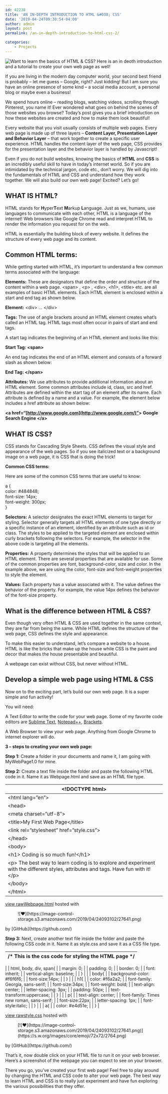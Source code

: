 ```yaml
---
id: 42238
title: 'AN IN-DEPTH INTRODUCTION TO HTML &#038; CSS'
date: '2019-04-24T09:30:54-04:00'
author: admin
layout: post
permalink: /an-in-depth-introduction-to-html-css-2/

categories:
    - Projects
---
```


![Want to learn the basics of HTML & CSS? Here is an in deoth introduction and a tutorial to create your own web page as well!](https://image-control-storage.s3.amazonaws.com/2019/04/24093059/Introduction-HTML-CSS1-1.jpg)

If you are living in the modern day computer world, your second best friend is probably – let me guess – Google, right? Just kidding! But I am sure you have an online presence of some kind – a social media account, a personal blog or maybe even a business!

We spend hours online – reading blogs, watching videos, scrolling through Pinterest, you name it! Ever wondered what goes on behind the scenes of those websites you browse? Today’s post gives you a brief introduction on how these websites are created and how to make them look beautiful!

Every website that you visit usually consists of multiple web pages. Every web page is made up of three layers – **Content Layer, Presentation Layer and Behavior Layer** – that work together to create a specific user experience. HTML handles the content layer of the web page, CSS provides for the presentation layer and the behavior layer is handled by Javascript!

Even if you do not build websites, knowing the basics of **HTML** and **CSS** is an incredibly useful skill to have in today’s internet world. So if you are intimidated by the technical jargon, code etc., don’t worry. We will dig into the fundamentals of HTML and CSS and understand how they work together. We will also build our own web page! Excited? Let’s go!

## WHAT IS HTML?

HTML stands for **H**yper**T**ext **M**arkup **L**anguage. Just as we, humans, use languages to communicate with each other, HTML is a language of the internet! Web browsers like Google Chrome read and interpret HTML to render the information you request for on the web.

HTML is essentially the building block of every website. It defines the structure of every web page and its content.

## Common HTML terms:

While getting started with HTML, it’s important to understand a few common terms associated with the language:

**Elements:** These are designators that define the order and structure of the content within a web page. &lt;span&gt; , &lt;p&gt; , &lt;div&gt;, &lt;h1&gt;, &lt;title&gt; etc. are all examples of basic HTML elements. Each HTML element is enclosed within a start and end tag as shown below.

**Element:** &lt;div&gt; … &lt;/div&gt;

**Tags:** The use of angle brackets around an HTML element creates what’s called an HTML tag. HTML tags most often occur in pairs of start and end tags.

A start tag indicates the beginning of an HTML element and looks like this:

**Start Tag: &lt;span&gt;**

An end tag indicates the end of an HTML element and consists of a forward slash as shown below:

**End Tag: &lt;/span&gt;**

**Attributes:** We use attributes to provide additional information about an HTML element. Some common attributes include id, class, src and href. Attributes are defined within the start tag of an element after its name. Each attribute is defined by a name and a value. For example, the <a>element below includes a href attribute as shown below:</a>

**&lt;a href=“[http://www.google.com](http://www.google.com/)”&gt; Google Search Engine &lt;/a&gt;**

## WHAT IS CSS?

CSS stands for Cascading Style Sheets. CSS defines the visual style and appearance of the web pages. So if you see italicized text or a background image on a web page, it is CSS that is doing the trick!

**Common CSS terms:**

Here are some of the common CSS terms that are useful to know:

a {  
color: #484848;  
font-size: 14px;  
font-weight: 300px;  
}

**Selectors:** A selector designates the exact HTML elements to target for styling. Selector generally targets all HTML elements of one type directly or a specific instance of an element, identified by an attribute such as id or class. The styles to be applied to the targeted element are enclosed within curly brackets following the selectors. For example, the selector in the above code is targeting all the <a>elements.</a>

**Properties:** A property determines the styles that will be applied to an HTML element. There are several properties that are available for use. Some of the common properties are font, background-color, size and color. In the example above, we are using the color, font-size and font-weight properties to style the <a>element.</a>

**Values:** Each property has a value associated with it. The value defines the behavior of the property. For example, the value 14px defines the behavior of the font-size property.

## What is the difference between HTML &amp; CSS?

Even though very often HTML &amp; CSS are used together in the same context, they are far from being the same. While HTML defines the structure of the web page, CSS defines the style and appearance.

To make this easier to understand, let’s compare a website to a house. HTML is like the bricks that make up the house while CSS is the paint and decor that makes the house presentable and beautiful.

A webpage can exist without CSS, but never without HTML.

## Develop a simple web page using HTML &amp; CSS

Now on to the exciting part, let’s build our own web page. It is a super simple and fun activity!

You will need:

A Text Editor to write the code for your web page. Some of my favorite code editors are [Sublime Text](http://www.sublimetext.com/), [Notepad++](https://notepad-plus-plus.org/), [Brackets](http://brackets.io/).

A Web Browser to view your web page. Anything from Google Chrome to internet explorer will do.

**3 – steps to creating your own web page:**

**Step 1:** Create a folder in your documents and name it, I am going with MyWebPage1.0 for mine.

**Step 2:** Create a text file inside the folder and paste the following HTML code in it. Name it as Webpage.html and save as an HTML file type.

| &lt;!DOCTYPE html&gt; |
|---|
| &lt;html lang=”en”&gt; |
| &lt;head&gt; |
| &lt;meta charset=”utf-8″&gt; |
| &lt;title&gt;My First Web Page&lt;/title&gt; |
| &lt;link rel=”stylesheet” href=”style.css”&gt; |
| &lt;/head&gt; |
| &lt;body&gt; |
| &lt;h1&gt; Coding is so much fun!&lt;/h1&gt; |
| &lt;p&gt; The best way to learn coding is to explore and experiment with the different styles, attributes and tags. Have fun with it!&lt;/p&gt; |
| &lt;/body&gt; |
| &lt;/html&gt; |

[view raw](https://gist.github.com/Chaitra7/86784b6f5b01c6b327d2/raw/7b80d204b1153ac28f5ee18276677ea9a1ec0ceb/Webpage.html)[Webpage.html](https://gist.github.com/Chaitra7/86784b6f5b01c6b327d2#file-webpage-html) hosted with

<figure class="wp-block-image">![❤](https://image-control-storage.s3.amazonaws.com/2019/04/24093102/27641.png)</figure> by [GitHub](https://github.com/)

**Step 3:** Next, create another text file inside the folder and paste the following CSS code in it. Name it as style.css and save it as a CSS file type.

| /\* This is the css code for styling the HTML page \*/ |
|---|
|
| html, body, div, span{ |
| margin: 0; |
| padding: 0; |
| border: 0; |
| font: inherit; |
| vertical-align: baseline; |
| } |
|
| body{ |
| background-color: #f6f6f6; |
| font-size:14px; |
| } |
|
| h1{ |
| color: #f6a2a2; |
| font-family: Georgia, sans-serif; |
| font-size:34px; |
| font-weight: bold; |
| text-align: center; |
| letter-spacing: 3px; |
| padding: 50px; |
| text-transform:uppercase; |
| } |
|
| p{ |
| text-align: center; |
| font-family: Times new roman, sans-serif; |
| font-size:22px; |
| letter-spacing: 1px; |
| font-style:italic; |
| } |
|
| a{ |
| color: #e4d51e; |
| } |

[view raw](https://gist.github.com/Chaitra7/a8c645aaf26f7a96c92f/raw/87be0dc16100abea6b41e253fa57ba4d015ac52f/style.css)[style.css](https://gist.github.com/Chaitra7/a8c645aaf26f7a96c92f#file-style-css) hosted with

<figure class="wp-block-image">[![❤](https://image-control-storage.s3.amazonaws.com/2019/04/24093102/27641.png)](https://s.w.org/images/core/emoji/72x72/2764.png)</figure> by [GitHub](https://github.com/)

That’s it, now double click on your HTML file to run it on your web browser. Here’s a screenshot of the webpage you can expect to see on your browser.

There you go, you’ve created your first web page! Feel free to play around by changing the HTML and CSS code to alter your web page. The best way to learn HTML and CSS is to really just experiment and have fun exploring the various possibilities that they offer.
